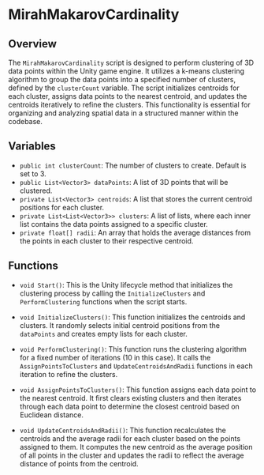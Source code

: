 # MirahMakarovCardinality

## Overview
The `MirahMakarovCardinality` script is designed to perform clustering of 3D data points within the Unity game engine. It utilizes a k-means clustering algorithm to group the data points into a specified number of clusters, defined by the `clusterCount` variable. The script initializes centroids for each cluster, assigns data points to the nearest centroid, and updates the centroids iteratively to refine the clusters. This functionality is essential for organizing and analyzing spatial data in a structured manner within the codebase.

## Variables
- `public int clusterCount`: The number of clusters to create. Default is set to 3.
- `public List<Vector3> dataPoints`: A list of 3D points that will be clustered. 
- `private List<Vector3> centroids`: A list that stores the current centroid positions for each cluster.
- `private List<List<Vector3>> clusters`: A list of lists, where each inner list contains the data points assigned to a specific cluster.
- `private float[] radii`: An array that holds the average distances from the points in each cluster to their respective centroid.

## Functions
- `void Start()`: This is the Unity lifecycle method that initializes the clustering process by calling the `InitializeClusters` and `PerformClustering` functions when the script starts.

- `void InitializeClusters()`: This function initializes the centroids and clusters. It randomly selects initial centroid positions from the `dataPoints` and creates empty lists for each cluster.

- `void PerformClustering()`: This function runs the clustering algorithm for a fixed number of iterations (10 in this case). It calls the `AssignPointsToClusters` and `UpdateCentroidsAndRadii` functions in each iteration to refine the clusters.

- `void AssignPointsToClusters()`: This function assigns each data point to the nearest centroid. It first clears existing clusters and then iterates through each data point to determine the closest centroid based on Euclidean distance.

- `void UpdateCentroidsAndRadii()`: This function recalculates the centroids and the average radii for each cluster based on the points assigned to them. It computes the new centroid as the average position of all points in the cluster and updates the radii to reflect the average distance of points from the centroid.